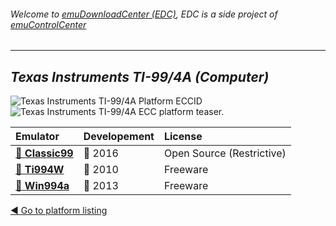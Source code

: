 ###### Welcome to [emuDownloadCenter (EDC)](https://github.com/PhoenixInteractiveNL/emuDownloadCenter/wiki/), EDC is a side project of [emuControlCenter](https://github.com/PhoenixInteractiveNL/emuControlCenter/wiki/)
***
## _Texas Instruments TI-99/4A (Computer)_
![](https://raw.githubusercontent.com/wiki/PhoenixInteractiveNL/emuDownloadCenter/images_platform/ecc_ti99_cell.png "Texas Instruments TI-99/4A Platform ECCID")
![](https://raw.githubusercontent.com/wiki/PhoenixInteractiveNL/emuDownloadCenter/images_platform/ecc_ti99_teaser.png "Texas Instruments TI-99/4A ECC platform teaser.")

| Emulator | Developement | License |
|:---------|:-------------|:--------|
| [:file_folder: **Classic99**](https://github.com/PhoenixInteractiveNL/emuDownloadCenter/wiki/Emulator-classic99#menu) | :large_blue_circle: 2016 | Open Source (Restrictive) |
| [:file_folder: **Ti994W**](https://github.com/PhoenixInteractiveNL/emuDownloadCenter/wiki/Emulator-ti994w#menu) | :red_circle: 2010 | Freeware |
| [:file_folder: **Win994a**](https://github.com/PhoenixInteractiveNL/emuDownloadCenter/wiki/Emulator-win994a#menu) | :red_circle: 2013 | Freeware |

[:arrow_backward: Go to platform listing](https://github.com/PhoenixInteractiveNL/emuDownloadCenter/wiki/EDC-Platform-List)
